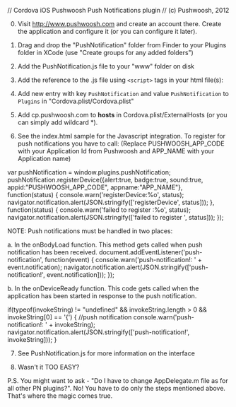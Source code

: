 // Cordova iOS Pushwoosh Push Notifications plugin
// (c) Pushwoosh, 2012

0. Visit http://www.pushwoosh.com and create an account there. Create the application and configure it (or you can configure it later).

1. Drag and drop the "PushNotification" folder from Finder to your Plugins folder in XCode (use "Create groups for any added folders")

2. Add the PushNotification.js file to your "www" folder on disk

3. Add the reference to the .js file using `<script>` tags in your html file(s):
	<script type="text/javascript" charset="utf-8" src="PushNotification.js"></script>

4. Add new entry with key `PushNotification` and value `PushNotification` to `Plugins` in "Cordova.plist/Cordova.plist"

5. Add cp.pushwoosh.com to <strong>hosts</strong> in Cordova.plist/ExternalHosts (or you can simply add wildcard *).

6. See the index.html sample for the Javascript integration.
To register for push notifications you have to call:
(Replace PUSHWOOSH_APP_CODE with your Application Id from Pushwoosh and APP_NAME with your Application name)

var pushNotification = window.plugins.pushNotification;
pushNotification.registerDevice({alert:true, badge:true, sound:true, appid:"PUSHWOOSH_APP_CODE", appname:"APP_NAME"},
                                function(status) {
                                    console.warn('registerDevice:%o', status);
                                    navigator.notification.alert(JSON.stringify(['registerDevice', status]));
                                },
                                function(status) {
                                console.warn('failed to register :%o', status);
                                navigator.notification.alert(JSON.stringify(['failed to register ', status]));
                                });


NOTE: Push notifications must be handled in two places:

a. In the onBodyLoad function. This method gets called when push notification has been received.
document.addEventListener('push-notification', function(event) {
							console.warn('push-notification!: ' + event.notification);
							navigator.notification.alert(JSON.stringify(['push-notification!', event.notification]));
						  });

b. In the onDeviceReady function. This code gets called when the application has been started in response to the push notification.

if(typeof(invokeString) != "undefined" && invokeString.length > 0 &&  invokeString[0] == '{') {
	//push notification
	console.warn('push-notification!: ' + invokeString);
	navigator.notification.alert(JSON.stringify(['push-notification!', invokeString]));
}

7. See PushNotification.js for more information on the interface

8. Wasn't it TOO EASY?

P.S. You might want to ask - "Do I have to change AppDelegate.m file as for all other PN plugins?".
No! You have to do only the steps mentioned above. That's where the magic comes true.